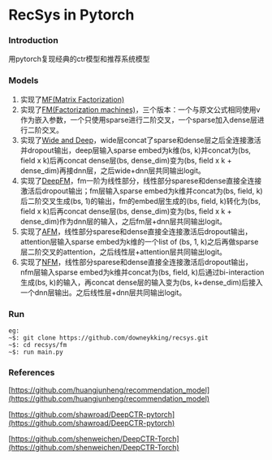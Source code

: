 # RecSys in Pytorch
### Introduction

用pytorch复现经典的ctr模型和推荐系统模型

### Models

1. 实现了[MF(Matrix Factorization)](https://ieeexplore.ieee.org/document/5197422)
2. 实现了[FM(Factorization machines)](https://www.csie.ntu.edu.tw/~b97053/paper/Rendle2010FM.pdf)，三个版本：一个与原文公式相同使用v作为嵌入参数，一个只使用sparse进行二阶交叉，一个sparse加入dense层进行二阶交叉。
3. 实现了[Wide and Deep](https://arxiv.org/abs/1606.07792)，wide层concat了sparse和dense层之后全连接激活并dropout输出，deep层输入sparse embed为k维(bs, k)并concat为(bs, field x k)后再concat dense层(bs, dense_dim)变为(bs, field x k + dense_dim)再接dnn层，之后wide+dnn层共同输出logit。
4. 实现了[DeepFM](https://arxiv.org/abs/1703.04247)，fm一阶为线性部分，线性部分sparese和dense直接全连接激活后dropout输出；fm层输入sparse embed为k维并concat为(bs, field, k)后二阶交叉生成(bs, 1)的输出，fm的embed层生成的(bs, field, k)转化为(bs, field x k)后再concat dense层(bs, dense_dim)变为(bs, field x k + dense_dim)作为dnn层的输入，之后fm层+dnn层共同输出logit。
5. 实现了[AFM](https://www.ijcai.org/proceedings/2017/0435.pdf)，线性部分sparese和dense直接全连接激活后dropout输出，attention层输入sparse embed为k维的一个list of (bs, 1, k)之后再做sparse层二阶交叉的attention，之后线性层+attention层共同输出logit。
6. 实现了[NFM](https://arxiv.org/abs/1708.05027#:~:text=NFM%20seamlessly%20combines%20the%20linearity,of%20NFM%20without%20hidden%20layers.)，线性部分sparese和dense直接全连接激活后dropout输出，nfm层输入sparse embed为k维并concat为(bs, field, k)后通过bi-interaction生成(bs, k)的输入，再concat dense层的输入变为(bs, k+dense_dim)后接入一个dnn层输出。之后线性层+dnn层共同输出logit。

### Run

```
eg:
~$: git clone https://github.com/downeykking/recsys.git
~$: cd recsys/fm
~$: run main.py
```

### References

[https://github.com/huangjunheng/recommendation_model](https://github.com/huangjunheng/recommendation_model)

[https://github.com/shawroad/DeepCTR-pytorch](https://github.com/shawroad/DeepCTR-pytorch)

[https://github.com/shenweichen/DeepCTR-Torch](https://github.com/shenweichen/DeepCTR-Torch)